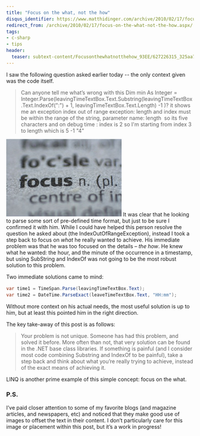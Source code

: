 ```yaml
---
title: "Focus on the what, not the how"
disqus_identifier: https://www.matthidinger.com/archive/2010/02/17/focus-on-the-what-not-the-how.aspx
redirect_from: /archive/2010/02/17/focus-on-the-what-not-the-how.aspx/
tags: 
- c-sharp
- tips
header:
  teaser: subtext-content/Focusonthewhatnotthehow_93EE/627226315_325aa7b527_thumb.jpg
---
```

I saw the following question asked earlier today -- the only context given was the code itself.

> Can anyone tell me what’s wrong with this
> Dim min As Integer = Integer.Parse(leavingTimeTextBox.Text.Substring(leavingTimeTextBox.Text.IndexOf(":") + 1, leavingTimeTextBox.Text.Length) -1 )?
> it shows me an exception index out of range exception: length and index must be within the range of the string, parameter name: length 
> so its five characters and on debug time : index is 2 so I'm starting from index 3 to length which is 5 -1 "4"

![](/images/subtext-content/Focusonthewhatnotthehow_93EE/627226315_325aa7b527_thumb.jpg)
 It was clear that he looking to parse some sort of pre-defined time format, but just to be sure I confirmed it with him. While I could have helped this person resolve the question he asked about (the IndexOutOfRangeException), instead I took a step back to focus on *what* he really wanted to achieve. His immediate  problem was that he was too focused on the details – *the how*. He knew what he wanted: the hour, and the minute of the occurrence in a timestamp, but using SubString and IndexOf was not going to be the most robust solution to this problem.

Two immediate solutions came to mind:

```csharp
var time1 = TimeSpan.Parse(leavingTimeTextBox.Text);
var time2 = DateTime.ParseExact(leaveTimeTextBox.Text, "HH:mm");
```

Without more context on his actual needs, the most useful solution is up to him, but at least this pointed him in the right direction.

The key take-away of this post is as follows:

> Your problem is not unique. Someone has had this problem, and solved it before. More often than not, that very solution can be found in the .NET base class libraries. If something is painful (and I consider most code combining Substring and IndexOf to be painful), take a step back and think about what you’re really trying to achieve, instead of the exact means of achieving it.

LINQ is another prime example of this simple concept: focus on the what.

### P.S.

I’ve paid closer attention to some of my favorite blogs (and magazine articles, and newspapers, etc) and noticed that they make good use of images to offset the text in their content. I don’t particularly care for this image or placement within this post, but it’s a work in progress!

 


